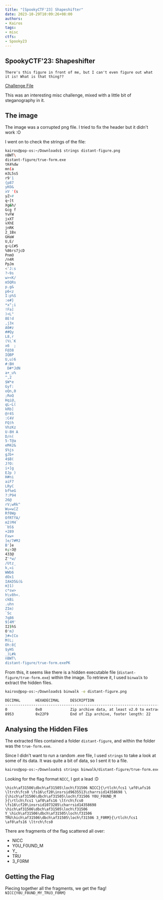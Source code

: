 ```yaml
---
title: "[SpookyCTF'23] Shapeshifter"
date: 2023-10-29T10:09:26+08:00
authors:
- Kairos
tags:
- misc
ctfs:
- Spooky23
---
```


## SpookyCTF'23: Shapeshifter
```
There's this figure in front of me, but I can't even figure out what it is! What is that thing??
```
[Challenge File](distant-figure.png)

This was an interesting misc challenge, mixed with a little bit of steganography in it.

## The image
The image was a corrupted png file. I tried to fix the header but it didn't work :O

I went on to check the strings of the file:

``` bash
kairos@pop-os:~/Downloads$ strings distant-figure.png 
nBWT\
distant-figure/true-form.exe
tK4%dw
mn(a
m3L5sS
r9'1
{p87
yKO&
xV '(s
yZ>#
q~]t
Xg&h/
Gcg f
YvFW
jxXT
vXhE
jnRK
2_1Bx
GHaW
U,E/
g>LC#5
%86rs7jcD
PnmO
/n4R
PpJm
<'J:s
?~9s
w><K/
m5QRs
p.g&
p6<z
I:p%S
:e#}
*x";i
!Fa]
)<L"
8E!d
,j3x
A0#z
##Qy	
L8,r
(%\`K
x6	;
F@38
IQBP
U,u)6
#:BH
 D#*JdN
a+_u%
^,2 
$W*e
Gyf:
oQn,0 
;RoQ 
Hqi@,
qL~L(
kRb]
@r4S
:C4V
FQ)h
VhzKz
U-8H A
D/n(
5-T@a
eM42&
$%js
gJb+
4$B(
J?O:
i+]g
EJp )
H#ni
aiF7
LRyC
bf%eG
?:P94
26@	
rV;wRk^
Wu=w[Z
Rf0Wp
OfRTfA/
m2)M4`
`bS$
+289
Fxw+
]e/7#MJ
B']e
n;>3@
433@
Z'*w/
/Utz_
k,=i
WWb6
dOx1
IAkD5&(&
m}1)
c*sw>
h\v8h<.
ckBi
.uhn
ZIm)
`Sc	
7q86
9]4M'
I2)hS
O'mJ
}#=[Co
M(L;
Oh:8{
$yHS
_)L#k
nBWT\
distant-figure/true-form.exePK
```

From this, it seems like there is a hidden executable file (`distant-figure/true-form.exe`) within the image. To retrieve it, I used `binwalk` to extract the hidden files.

```bash
kairos@pop-os:~/Downloads$ binwalk -e distant-figure.png 

DECIMAL       HEXADECIMAL     DESCRIPTION
--------------------------------------------------------------------------------
0             0x0             Zip archive data, at least v2.0 to extract, compressed size: 8821, uncompressed size: 42727, name: distant-figure/true-form.exe
8953          0x22F9          End of Zip archive, footer length: 22
```

## Analysing the Hidden Files
The extracted files contained a folder `distant-figure`, and within the folder was the `true-form.exe`.

Since I didn't want to run a random .exe file, I used `strings` to take a look at some of its data. It was quite a bit of data, so I sent it to a file.

```bash
kairos@pop-os:~/Downloads$ strings binwalk/distant-figure/true-form.exe > output.txt
```

Looking for the flag format `NICC`, I got a lead :D
```
\hich\af31506\dbch\af31505\loch\f31506 NICC}{\rtlch\fcs1 \af0\afs16 \ltrch\fcs0 \fs16\cf20\insrsid9635513\charrsid14358698 \{\hich\af31506\dbch\af31505\loch\f31506 Y0U_F0UND_M
}{\rtlch\fcs1 \af0\afs16 \ltrch\fcs0 \fs16\cf20\insrsid1073285\charrsid14358698 \hich\af31506\dbch\af31505\loch\f31506 Y_\hich\af31506\dbch\af31505\loch\f31506 TRU\hich\af31506\dbch\af31505\loch\f31506 3_F0RM}{\rtlch\fcs1 \af0\afs16 \ltrch\fcs0 
```

There are fragments of the flag scattered all over:
- NICC
- Y0U_F0UND_M
- Y_
- TRU
- 3_F0RM

## Getting the Flag

Piecing together all the fragments, we get the flag!
`NICC{Y0U_F0UND_MY_TRU3_F0RM}`